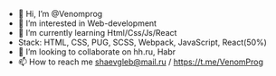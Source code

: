 - 👋 Hi, I’m @Venomprog
- 👀 I’m interested in Web-development
- 🌱 I’m currently learning Html/Css/Js/React
- Stack: HTML, CSS, PUG, SCSS, Webpack, JavaScript, React(50%)
- 💞️ I’m looking to collaborate on hh.ru, Habr
- 📫 How to reach me shaevgleb@mail.ru  / https://t.me/VenomProg

<!---
Venomprog/Venomprog is a ✨ special ✨ repository because its `README.md` (this file) appears on your GitHub profile.
You can click the Preview link to take a look at your changes.
--->
